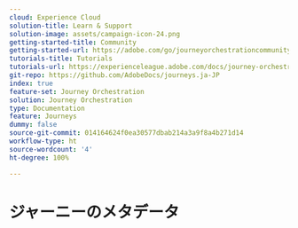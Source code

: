 ```yaml
---
cloud: Experience Cloud
solution-title: Learn & Support
solution-image: assets/campaign-icon-24.png
getting-started-title: Community
getting-started-url: https://adobe.com/go/journeyorchestrationcommunity
tutorials-title: Tutorials
tutorials-url: https://experienceleague.adobe.com/docs/journey-orchestration-learn/tutorials/understanding-journey-orchestration.html?lang=ja
git-repo: https://github.com/AdobeDocs/journeys.ja-JP
index: true
feature-set: Journey Orchestration
solution: Journey Orchestration
type: Documentation
feature: Journeys
dummy: false
source-git-commit: 014164624f0ea30577dbab214a3a9f8a4b271d14
workflow-type: ht
source-wordcount: '4'
ht-degree: 100%

---
```



# ジャーニーのメタデータ

